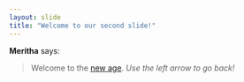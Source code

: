 ```yaml
---
layout: slide
title: "Welcome to our second slide!"
---
```

**Meritha** says:
> Welcome to the [new age](http://meritha.me).
> *Use the left arrow to go back!*
